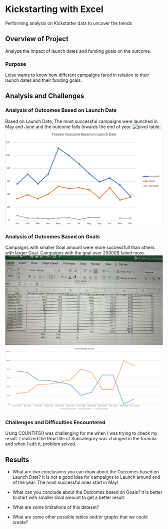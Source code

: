 # Kickstarting with Excel
Performing analysis on Kickstarter data to uncover the trends
## Overview of Project
 Analyze the impact of launch dates and funding goals on the outcome.
### Purpose
Loise wants to know how different campaigns fared in relation to their launch dates and their funding goals.
## Analysis and Challenges

### Analysis of Outcomes Based on Launch Date
Based on Launch Date, The most successful campaigns were launched in May and June and the outcome falls towards the end of year.
![pivot table:](resources/pivot_table.png)
![Theater Outcomes vs Launch:](resources/Theater_Outcomes_vs_Launch.png)
### Analysis of Outcomes Based on Goals
Campaigns with smaller Goal amount were more successfull than others with larger Goal. Campaigns with the goal over 20000$ failed more.
![Goal Range:](resources/Goal_Range.png)
![Outcomes vs Goals:](resources/Outcomes_vs_Goals.png)
### Challenges and Difficulties Encountered
Using COUNTIFS() was challenging for me when I was trying to check my result. I realized the Row title of Subcategory was changed in the formula and when I edit it, problem solved.

## Results

- What are two conclusions you can draw about the Outcomes based on Launch Date?
It is not a good idea for campaigns to Launch around end of the year. The most successful ones start in May!

- What can you conclude about the Outcomes based on Goals?
It is better to start with smaller Goal amount to get a better result.

- What are some limitations of this dataset?

- What are some other possible tables and/or graphs that we could create?

